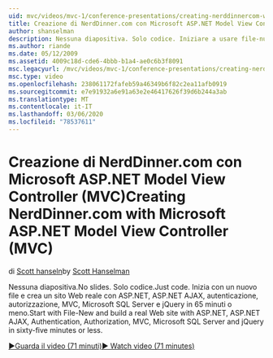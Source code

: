```yaml
---
uid: mvc/videos/mvc-1/conference-presentations/creating-nerddinnercom-with-microsoft-aspnet-model-view-controller-mvc
title: Creazione di NerdDinner.com con Microsoft ASP.NET Model View Controller (MVC) | Microsoft Docs
author: shanselman
description: Nessuna diapositiva. Solo codice. Iniziare a usare file-nuovo e creare un sito Web reale con ASP.NET, ASP.NET AJAX, autenticazione, autorizzazione, MVC, Microsoft SQL Server e...
ms.author: riande
ms.date: 05/12/2009
ms.assetid: 4009c18d-cde6-4bbb-b1a4-ae0c6b3f8091
msc.legacyurl: /mvc/videos/mvc-1/conference-presentations/creating-nerddinnercom-with-microsoft-aspnet-model-view-controller-mvc
msc.type: video
ms.openlocfilehash: 238061172fafeb59a46349b6f82c2ea11afb0919
ms.sourcegitcommit: e7e91932a6e91a63e2e46417626f39d6b244a3ab
ms.translationtype: MT
ms.contentlocale: it-IT
ms.lasthandoff: 03/06/2020
ms.locfileid: "78537611"
---
```

# <a name="creating-nerddinnercom-with-microsoft-aspnet-model-view-controller-mvc"></a><span data-ttu-id="11f09-105">Creazione di NerdDinner.com con Microsoft ASP.NET Model View Controller (MVC)</span><span class="sxs-lookup"><span data-stu-id="11f09-105">Creating NerdDinner.com with Microsoft ASP.NET Model View Controller (MVC)</span></span>

<span data-ttu-id="11f09-106">di [Scott hanseln](https://github.com/shanselman)</span><span class="sxs-lookup"><span data-stu-id="11f09-106">by [Scott Hanselman](https://github.com/shanselman)</span></span>

<span data-ttu-id="11f09-107">Nessuna diapositiva.</span><span class="sxs-lookup"><span data-stu-id="11f09-107">No slides.</span></span> <span data-ttu-id="11f09-108">Solo codice.</span><span class="sxs-lookup"><span data-stu-id="11f09-108">Just code.</span></span> <span data-ttu-id="11f09-109">Inizia con un nuovo file e crea un sito Web reale con ASP.NET, ASP.NET AJAX, autenticazione, autorizzazione, MVC, Microsoft SQL Server e jQuery in 65 minuti o meno.</span><span class="sxs-lookup"><span data-stu-id="11f09-109">Start with File-New and build a real Web site with ASP.NET, ASP.NET AJAX, Authentication, Authorization, MVC, Microsoft SQL Server and jQuery in sixty-five minutes or less.</span></span>

[<span data-ttu-id="11f09-110">&#9654;Guarda il video (71 minuti)</span><span class="sxs-lookup"><span data-stu-id="11f09-110">&#9654; Watch video (71 minutes)</span></span>](https://channel9.msdn.com/Blogs/ASP-NET-Site-Videos/creating-nerddinnercom-with-microsoft-aspnet-model-view-controller-mvc)
